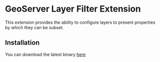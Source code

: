 GeoServer Layer Filter Extension
================================

This extension provides the ability to configure layers to present properties by which they
can be subset.

## Installation

You can download the latest binary [here](https://github.com/aodn/geoserver-layer-filter-extension/releases)
